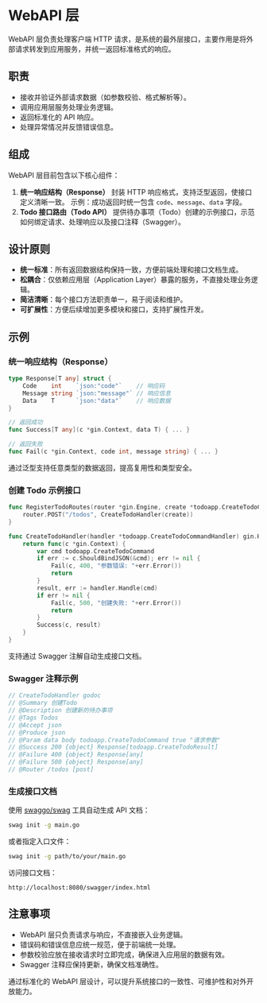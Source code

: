 # WebAPI 层

WebAPI 层负责处理客户端 HTTP 请求，是系统的最外层接口，主要作用是将外部请求转发到应用服务，并统一返回标准格式的响应。

## 职责

- 接收并验证外部请求数据（如参数校验、格式解析等）。
- 调用应用层服务处理业务逻辑。
- 返回标准化的 API 响应。
- 处理异常情况并反馈错误信息。

## 组成

WebAPI 层目前包含以下核心组件：

1. **统一响应结构（Response）**
   封装 HTTP 响应格式，支持泛型返回，使接口定义清晰一致。
   示例：成功返回时统一包含 `code`、`message`、`data` 字段。
2. **Todo 接口路由（Todo API）**
   提供待办事项（Todo）创建的示例接口，示范如何绑定请求、处理响应以及接口注释（Swagger）。

## 设计原则

- **统一标准**：所有返回数据结构保持一致，方便前端处理和接口文档生成。
- **松耦合**：仅依赖应用层（Application Layer）暴露的服务，不直接处理业务逻辑。
- **简洁清晰**：每个接口方法职责单一，易于阅读和维护。
- **可扩展性**：方便后续增加更多模块和接口，支持扩展性开发。

## 示例

### 统一响应结构（Response）

```go
type Response[T any] struct {
    Code    int    `json:"code"`    // 响应码
    Message string `json:"message"` // 响应信息
    Data    T      `json:"data"`    // 响应数据
}

// 返回成功
func Success[T any](c *gin.Context, data T) { ... }

// 返回失败
func Fail(c *gin.Context, code int, message string) { ... }
```

通过泛型支持任意类型的数据返回，提高复用性和类型安全。

### 创建 Todo 示例接口

```go
func RegisterTodoRoutes(router *gin.Engine, create *todoapp.CreateTodoCommandHandler) {
    router.POST("/todos", CreateTodoHandler(create))
}

func CreateTodoHandler(handler *todoapp.CreateTodoCommandHandler) gin.HandlerFunc {
    return func(c *gin.Context) {
        var cmd todoapp.CreateTodoCommand
        if err := c.ShouldBindJSON(&cmd); err != nil {
            Fail(c, 400, "参数错误: "+err.Error())
            return
        }
        result, err := handler.Handle(cmd)
        if err != nil {
            Fail(c, 500, "创建失败: "+err.Error())
            return
        }
        Success(c, result)
    }
}
```

支持通过 Swagger 注解自动生成接口文档。

### Swagger 注释示例

```go
// CreateTodoHandler godoc
// @Summary 创建Todo
// @Description 创建新的待办事项
// @Tags Todos
// @Accept json
// @Produce json
// @Param data body todoapp.CreateTodoCommand true "请求参数"
// @Success 200 {object} Response[todoapp.CreateTodoResult]
// @Failure 400 {object} Response[any]
// @Failure 500 {object} Response[any]
// @Router /todos [post]
```

### 生成接口文档

使用 [swaggo/swag](https://github.com/swaggo/swag) 工具自动生成 API 文档：

```bash
swag init -g main.go
```

或者指定入口文件：

```bash
swag init -g path/to/your/main.go
```

访问接口文档：

```
http://localhost:8080/swagger/index.html
```

## 注意事项

- WebAPI 层只负责请求与响应，不直接嵌入业务逻辑。
- 错误码和错误信息应统一规范，便于前端统一处理。
- 参数校验应放在接收请求时立即完成，确保进入应用层的数据有效。
- Swagger 注释应保持更新，确保文档准确性。

通过标准化的 WebAPI 层设计，可以提升系统接口的一致性、可维护性和对外开放能力。
